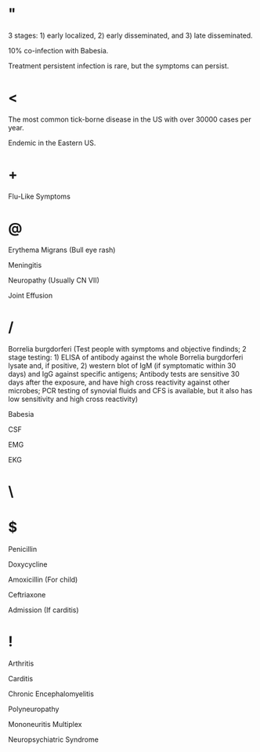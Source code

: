 # "

3 stages: 1) early localized, 2) early disseminated, and 3) late disseminated.

10% co-infection with Babesia.

Treatment persistent infection is rare, but the symptoms can persist.

# <

The most common tick-borne disease in the US with over 30000 cases per year.

Endemic in the Eastern US.

# +

Flu-Like Symptoms

# @

Erythema Migrans
(Bull eye rash)

Meningitis

Neuropathy
(Usually CN VII)

Joint Effusion

# /

Borrelia burgdorferi
(Test people with symptoms and objective findinds; 2 stage testing: 1) ELISA of antibody against the whole Borrelia burgdorferi lysate and, if positive, 2) western blot of IgM (if symptomatic within 30 days) and IgG against specific antigens; Antibody tests are sensitive 30 days after the exposure, and have high cross reactivity against other microbes; PCR testing of synovial fluids and CFS is available, but it also has low sensitivity and high cross reactivity)

Babesia

CSF

EMG

EKG

# \

# $

Penicillin

Doxycycline

Amoxicillin
(For child)

Ceftriaxone

Admission
(If carditis)

# !

Arthritis

Carditis

Chronic Encephalomyelitis

Polyneuropathy

Mononeuritis Multiplex

Neuropsychiatric Syndrome
